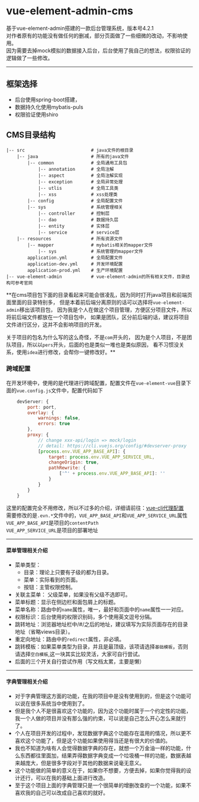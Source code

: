 # vue-element-admin-cms
基于vue-element-admin搭建的一款后台管理系统，版本号4.2.1   
对作者原有的功能没有做任何的删减，部分页面做了一些细微的改动，不影响使用。   
因为需要去掉mock模拟的数据接入后台，后台使用了我自己的想法，权限验证的逻辑做了一些修改。   
***

## 框架选择
* 后台使用spring-boot搭建，
* 数据持久化使用mybatis-puls
* 权限验证使用shiro

## CMS目录结构
```
|-- src                         # java文件的根目录
    |-- java                    # 所有的java文件
        |-- common              # 全局通用工具包
            |-- annotation      # 全局注解
            |-- aspect          # 全局注解实现
            |-- exception       # 全局异常处理
            |-- utlis           # 全局工具类
            |-- xss             # xss处理类
        |-- config              # 全局配置文件
        |-- sys                 # 系统管理相关
            |-- controller      # 控制层
            |-- dao             # 数据持久层
            |-- entity          # 实体层
            |-- service         # service层
    |-- resources               # 所有资源文件
        |-- mapper              # mybatis相关的mapper文件
            |-- sys             # 系统管理的mapper文件
        application.yml         # 全局配置文件
        application-dev.yml     # 开发环境配置
        application-prod.yml    # 生产环境配置
|-- vue-element-admin           # vue-element-admin的所有相关文件，目录结构可参考官网
```
**在cms项目包下面的目录看起来可能会很凌乱，因为同时打开java项目和前端页面里面的目录特别多，
但是本着前后端分离原则的话可以选择将`vue-element-admin`移出该项目包，
因为我是个人在做这个项目管理，方便区分项目文件，所以将前后端文件都放在一个项目包中，
如果是团队，区分前后端的话，建议将项目文件进行区分，这并不会影响项目的开发。  
  
关于项目的包名为什么写的这么奇怪，不是`com`开头的，
因为是个人项目，不是团队项目，所以以`pers`开头，后面的也是类似一堆也是类似原因，
看不习惯没关系，使用`idea`进行修改，会帮你一键修改好。**

### 跨域配置
在开发环境中，使用的是代理进行跨域配置，配置文件在`vue-element-vue`目录下面的`vue.config.js`文件中，配置代码如下
```javascript
    devServer: {
        port: port,
        overlay: {
            warnings: false,
            errors: true
        },
        proxy: {
            // change xxx-api/login => mock/login
            // detail: https://cli.vuejs.org/config/#devserver-proxy
            [process.env.VUE_APP_BASE_API]: {
                target: process.env.VUE_APP_SERVICE_URL,
                changeOrigin: true,
                pathRewrite: {
                    ['^' + process.env.VUE_APP_BASE_API]: ''
                }
            }
        }
    }
```
这里的配置完全不用修改，所以不过多的介绍，详细请前往：[vue-cli代理配置](https://cli.vuejs.org/config/#devserver-proxy)   
需要修改的是`.evn.*`文件中的，`VUE_APP_BASE_API`和`VUE_APP_SERVICE_URL`属性  
`VUE_APP_BASE_API`是项目的`contentPath`  
`VUE_APP_SERVICE_URL`是项目的部署地址  

***

#### 菜单管理相关介绍  
- 菜单类型：  
  - 目录：理论上只要有子级的都为目录。  
  -  菜单：实际看到的页面。  
  -  按钮：主管权限控制。  
- 关联主菜单： 父级菜单，如果没有父级不选即可。
- 菜单标题：显示在侧边栏和面包屑上的标题。
- 菜单名称：路由中的`name`属性，唯一，最好和页面中的`name`属性一一对应。
- 权限标识：后台使用的权限识别码，多个使用英文逗号分隔。
- 跳转地址：浏览器地址栏中/#/之后的地址，建议填写为实际页面存在的目录地址（省略views目录）。
- 重定向地址：路由中的`redirect`属性，非必填。
- 跳转模板：如果菜单类型为目录，并且是最顶级，该项请选择`基础模板`，否则请选择`空白模板`,这一块其实比较灵活，大家可自行尝试。
- 后面的三个开关自行尝试作用（写文档太累，主要是懒）

***

#### 字典管理相关介绍
- 对于字典管理这方面的功能，在我的项目中是没有使用到的，但是这个功能可以说在很多系统当中使用到了。
- 但是我个人不是很喜欢这个功能的，因为这个功能时属于一个约定性的功能，我一个人做的项目并没有那么强的约束，可以说是自己怎么开心怎么来就行了。
- 个人在项目开发的过程中，发现数据字典这个功能存在滥用的情况，所以更不喜欢这个功能了，但是这个功能如果使用得当还是有很大的价值的。
- 我也不知道为啥有人会觉得数据字典的存在，就想一个万金油一样的功能，什么东西都往里面加，结果弄得数据字典变成一个垃圾桶一样的功能，数据表越来越庞大，但是很多字段对于其他的数据来说毫无意义。
- 这个功能做的简单的意义在于，如果你不想要，方便去掉，如果你觉得我的设计还行，可以在我的基础上面进行改造。
- 至于这个项目上面的字典管理只是一个很简单的增删改查的一个功能，如果不喜欢我的自己可以改成自己喜欢的就好。
